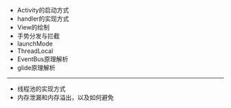 - Activity的启动方式
- handler的实现方式
- View的绘制
- 手势分发与拦截
- launchMode
- ThreadLocal
- EventBus原理解析
- glide原理解析
---
- 线程池的实现方式
- 内存泄漏和内存溢出，以及如何避免